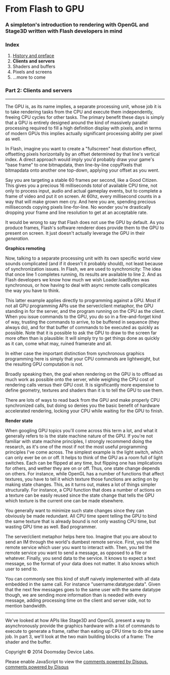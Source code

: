 # From Flash to GPU 
### A simpleton's introduction to rendering with OpenGL and Stage3D written with Flash developers in mind

### Index
1. [History and preface](./flash2gpu1.html)
2. **Clients and servers**
3. Shaders and buffers
4. Pixels and screens
5. ...more to come

### Part 2: Clients and servers
----

The GPU is, as its name implies, a separate processing unit, whose job it is to take rendering tasks from the CPU and execute them independently, freeing CPU cycles for other tasks. The primary benefit these days is simply that a GPU is entirely designed around the kind of massively parallel processing required to fill a high definition display with pixels, and in terms of modern GPUs this implies actually significant processing ability per pixel as well. 

In Flash, imagine you want to create a "fullscreen" heat distortion effect, offsetting pixels horizontally by an offset determined by that line's vertical index. A direct approach would imply you'd probably draw your game's "base frame" to one bitmapdata, then line-by-line copyPixels that bitmapdata onto another one top-down, applying your offset as you went. 

Say you are targeting a stable 60 frames per second, like a Good Citizen. This gives you a precious 16 milliseconds *total* of available CPU time, not only to process input, audio and actual gameplay events, but to complete a frame of video and put it on screen. At 60hz, every millisecond counts in a way that will make grown men cry. And here you are, spending precious milliseconds copying pixels line-for-line. No wonder you're drastically dropping your frame and line resolution to get at an acceptable rate.

It would be wrong to say that Flash does not use the GPU by default. As you produce frames, Flash's software renderer does provide them to the GPU to present on screen. It just doesn't actually leverage the GPU in their *generation*.

**Graphics remoting**

Now, talking to a separate processing unit with its own specific world view sounds complicated (and if it doesn't it probably should), not least because of synchronization issues. In Flash, we are used to synchronicity: The idea that once line 1 completes running, its results are available to line 2. And as Flash developers we know how much we wish Loader.loadBytes was synchronous, or how having to deal with async remote calls complicates the way you have to think.

This latter example applies directly to programming against a GPU. Most if not all GPU programming APIs use the server/client metaphor, the GPU standing in for the server, and the program running on the CPU as the client. When you issue commands to the GPU, you do so in a fire-and-forget kind of way, trusting the commands to arrive, to be buffered in sequence (they always do), and for that buffer of commands to be executed as quickly as possible. Note that it is possible to ask the GPU to draw to the screen far more often than is plausible: It will simply try to get things done as quickly as it can, come what may, ruined framerate and all. 

In either case the important distinction from synchronous graphics programming here is simply that your CPU commands are lightweight, but the resulting GPU computation is not. 

Broadly speaking then, the goal when rendering on the GPU is to offload as much work as possible onto the server, while weighing the CPU cost of rendering calls versus their GPU cost. It is significantly more expensive to define geometry, textures and shaders than it is to tell the GPU to use them.

There are lots of ways to read back from the GPU and make properly CPU synchronized calls, but doing so denies you the basic benefit of hardware accelerated rendering, locking your CPU while waiting for the GPU to finish.

**Render state**

When googling GPU topics you'll come across this term a lot, and what it generally refers to is the state machine nature of the GPU. If you're not familiar with state machine principles, I strongly recommend doing the research, as it's one of the most if not the most useful programming principles I've come across. The simplest example is the light switch, which can only ever be on or off. It helps to think of the GPU as a room full of light switches. Each can be flipped at any time, but flipping one has implications for others, and wether they are on or off. Thus, one state change depends on others. For instance, while OpenGL has a number of functions that affect textures, you have to tell it which texture those functions are acting on by making state changes. This, as it turns out, makes a lot of things simpler structurally. For instance, a CPU function that does a number of actions on a texture can be easily reused since the state change that tells the GPU which texture is the current one can be made elsewhere.

You generally want to minimize such state changes since they can obviously be made redundant. All CPU time spent telling the GPU to bind the same texture that is already bound is not only wasting CPU time, but wasting GPU time as well. Bad programmer.

The server/client metaphor helps here too. Imagine that you are about to send an IM through the world's dumbest remote service. First, you tell the remote service which user you want to interact with. Then, you tell the remote service you want to send a message, as opposed to a file or whatever. Finally, you send data to the service. It knows to expect a text message, so the format of your data does not matter. It also knows which user to send to.

You can commonly see this kind of stuff naively implemented with all data embedded in the same call. For instance "username:datatype:data". Given that the next few messages goes to the same user with the same datatype though, we are sending more information than is needed with every message, adding processing time on the client and server side, not to mention bandwidth.

----

We've looked at how APIs like Stage3D and OpenGL present a way to asynchronously provide the graphics hardware with a list of commands to execute to generate a frame, rather than eating up CPU time to do the same job. In part 3, we'll look at the two main building blocks of a frame: The shader and the buffer. 

Copyright © 2014 Doomsday Device Labs.

<div id="disqus_thread"></div>
<script type="text/javascript">
    /* * * CONFIGURATION VARIABLES: EDIT BEFORE PASTING INTO YOUR WEBPAGE * * */
    var disqus_shortname = 'aronning'; // required: replace example with your forum shortname

    /* * * DON'T EDIT BELOW THIS LINE * * */
    (function() {
        var dsq = document.createElement('script'); dsq.type = 'text/javascript'; dsq.async = true;
        dsq.src = '//' + disqus_shortname + '.disqus.com/embed.js';
        (document.getElementsByTagName('head')[0] || document.getElementsByTagName('body')[0]).appendChild(dsq);
    })();
</script>
<noscript>Please enable JavaScript to view the <a href="http://disqus.com/?ref_noscript">comments powered by Disqus.</a></noscript>
<a href="http://disqus.com" class="dsq-brlink">comments powered by <span class="logo-disqus">Disqus</span></a>